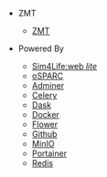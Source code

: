 <!-- _navbar.md  See https://docsify.js.org/#/custom-navbar?id=custom-navbar-->

* ZMT

  * [ZMT](https://zmt.swiss/)

* Powered By

  * [Sim4Life:web *lite*](https://zmt.swiss/academic/s4l-academic/)
  * [oSPARC](https://github.com/ITISFoundation/osparc-simcore)
  * [Adminer](https://www.adminer.org/)
  * [Celery](https://docs.celeryproject.org/en/stable/)  
  * [Dask](https://dask.org/)
  * [Docker](https://www.docker.com/)
  * [Flower](https://github.com/mher/flower)
  * [Github](https://github.com/)
  * [MinIO](https://min.io/)
  * [Portainer](https://www.portainer.io/)
  * [Redis](https://redis.io/)
